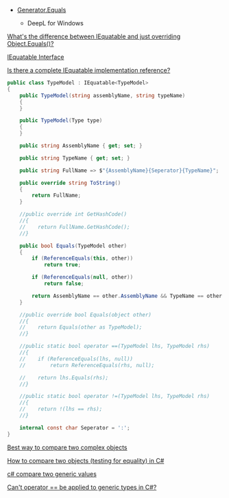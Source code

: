 - [Generator.Equals](https://github.com/diegofrata/Generator.Equals)

  - DeepL for Windows

[What's the difference between IEquatable and just overriding Object.Equals()?](https://stackoverflow.com/questions/2734914/whats-the-difference-between-iequatable-and-just-overriding-object-equals)

[IEquatable<T> Interface](https://learn.microsoft.com/en-us/dotnet/api/system.iequatable-1?view=net-6.0)

[Is there a complete IEquatable implementation reference?](https://stackoverflow.com/questions/1307493/is-there-a-complete-iequatable-implementation-reference)

```csharp
public class TypeModel : IEquatable<TypeModel>
{
    public TypeModel(string assemblyName, string typeName)
    {
    }

    public TypeModel(Type type)
    {
    }

    public string AssemblyName { get; set; }

    public string TypeName { get; set; }

    public string FullName => $"{AssemblyName}{Seperator}{TypeName}";

    public override string ToString()
    {
        return FullName;
    }

    //public override int GetHashCode()
    //{
    //    return FullName.GetHashCode();
    //}

    public bool Equals(TypeModel other)
    {
        if (ReferenceEquals(this, other))
            return true;

        if (ReferenceEquals(null, other))
            return false;

        return AssemblyName == other.AssemblyName && TypeName == other.TypeName;
    }

    //public override bool Equals(object other)
    //{
    //    return Equals(other as TypeModel);
    //}

    //public static bool operator ==(TypeModel lhs, TypeModel rhs)
    //{
    //    if (ReferenceEquals(lhs, null))
    //        return ReferenceEquals(rhs, null);

    //    return lhs.Equals(rhs);
    //}

    //public static bool operator !=(TypeModel lhs, TypeModel rhs)
    //{
    //    return !(lhs == rhs);
    //}

    internal const char Seperator = ':';
}
```

[Best way to compare two complex objects](https://stackoverflow.com/questions/10454519/best-way-to-compare-two-complex-objects)

[How to compare two objects (testing for equality) in C#](https://grantwinney.com/how-to-compare-two-objects-testing-for-equality-in-c/)

[c# compare two generic values](https://stackoverflow.com/questions/488250/c-sharp-compare-two-generic-values)

[Can't operator == be applied to generic types in C#?](https://stackoverflow.com/questions/390900/cant-operator-be-applied-to-generic-types-in-c)
